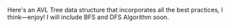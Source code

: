 Here's an AVL Tree data structure that incorporates all the best practices, I think—enjoy!
I will include BFS and DFS Algorithm soon.
